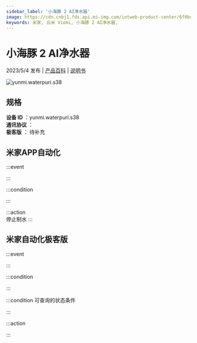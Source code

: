 ```yaml
---
sidebar_label: '小海豚 2 AI净水器'
image: https://cdn.cnbj1.fds.api.mi-img.com/iotweb-product-center/6f0bc13b48aad7ed83818940b1f9feed_1681368978179.png?GalaxyAccessKeyId=AKVGLQWBOVIRQ3XLEW&Expires=9223372036854775807&Signature=OZ+DfJEVUPpbAwk5WovVaNbb2SU=
keywords: 米家, 云米 Viomi, 小海豚 2 AI净水器, 
---
```

# 小海豚 2 AI净水器

2023/5/4 发布 | [产品百科](https://home.mi.com/webapp/content/baike/product/index.html?model=yunmi.waterpuri.s38/) | [说明书](https://home.mi.com/views/introduction.html?model=yunmi.waterpuri.s38&region=cn)

![yunmi.waterpuri.s38](https://cdn.cnbj1.fds.api.mi-img.com/iotweb-product-center/6f0bc13b48aad7ed83818940b1f9feed_1681368978179.png?GalaxyAccessKeyId=AKVGLQWBOVIRQ3XLEW&Expires=9223372036854775807&Signature=OZ+DfJEVUPpbAwk5WovVaNbb2SU=)

## 规格  
> 
**设备 ID** ：yunmi.waterpuri.s38  
**通讯协议** ：  
**极客版**  ： 待补充 


## 米家APP自动化  

:::event  

:::

:::condition  

:::

:::action   
停止制水
:::

## 米家自动化极客版  

:::event  

:::

:::condition  

:::

:::condition 可查询的状态条件  

:::

:::action  

:::

        

